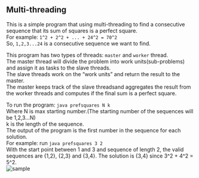 ## Multi-threading

This is a simple program that using multi-threading to find a consecutive sequence that its sum of squares is a perfect square.    
For example: `1^2 + 2^2 + ... + 24^2 = 70^2`    
So, `1,2,3...24` is a consecutive sequence we want to find. 
    
This program has two types of threads: `master` and `worker` thread.    
The master thread will divide the problem into work units(sub-problems) and assign it as tasks to the slave threads.     
The slave threads work on the “work units” and return the result to the master.     
The master keeps track of the slave threadsand aggregates the result from the worker threads and computes if the final sum is a perfect square.
    
To run the program: `java prefsquares N k`   
Where N is max starting number.(The starting number of the sequences will be 1,2,3...N)   
k is the length of the sequence.   
The output of the program is the first number in the sequence for each solution.   
For example: run `java prefsquares 3 2`   
             With the start point between 1 and 3 and sequence of length 2, the valid
sequences are {1,2}, {2,3} and {3,4}. The solution is {3,4} since 3^2 + 4^2 = 5^2.    
![sample](https://raw.githubusercontent.com/tangni31/Distributed-System/master/multi-threading/1.png)
